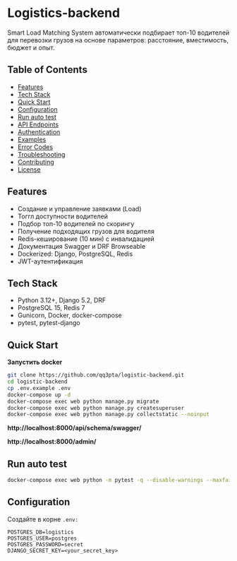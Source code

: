 # Logistics-backend

Smart Load Matching System автоматически подбирает топ-10 водителей для перевозки грузов на основе параметров: расстояние, вместимость, бюджет и опыт.

## Table of Contents
- [Features](#features)
- [Tech Stack](#tech-stack)
- [Quick Start](#quick-start)
- [Configuration](#configuration)
- [Run auto test](#run-auto-test)
- [API Endpoints](#api-endpoints)
- [Authentication](#authentication)
- [Examples](#examples)
- [Error Codes](#error-codes)
- [Troubleshooting](#troubleshooting)
- [Contributing](#contributing)
- [License](#license)

## Features
- Создание и управление заявками (Load)
- Тоггл доступности водителей
- Подбор топ-10 водителей по скорингу
- Получение подходящих грузов для водителя
- Redis-кеширование (10 мин) с инвалидацией
- Документация Swagger и DRF Browseable
- Dockerized: Django, PostgreSQL, Redis
- JWT-аутентификация

## Tech Stack
- Python 3.12+, Django 5.2, DRF
- PostgreSQL 15, Redis 7
- Gunicorn, Docker, docker-compose
- pytest, pytest-django

## Quick Start
**Запустить docker**
```bash
git clone https://github.com/qq3pta/logistic-backend.git
cd logistic-backend
cp .env.example .env
docker-compose up -d
docker-compose exec web python manage.py migrate
docker-compose exec web python manage.py createsuperuser
docker-compose exec web python manage.py collectstatic --noinput
```
**http://localhost:8000/api/schema/swagger/**

**http://localhost:8000/admin/**


## Run auto test
```bash
docker-compose exec web python -m pytest -q --disable-warnings --maxfail=1
```

## Configuration
Создайте в корне ```.env:```

```env
POSTGRES_DB=logistics
POSTGRES_USER=postgres
POSTGRES_PASSWORD=secret
DJANGO_SECRET_KEY=<your_secret_key>
```


